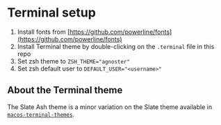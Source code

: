 # Terminal setup

1. Install fonts from [https://github.com/powerline/fonts](https://github.com/powerline/fonts)
1. Install Terminal theme by double-clicking on the `.terminal` file in this repo
1. Set zsh theme to `ZSH_THEME="agnoster"`
1. Set zsh default user to `DEFAULT_USER="<username>"`

## About the Terminal theme

The Slate Ash theme is a minor variation on the Slate theme available in [`macos-terminal-themes`](https://github.com/lysyi3m/macos-terminal-themes/tree/master).
